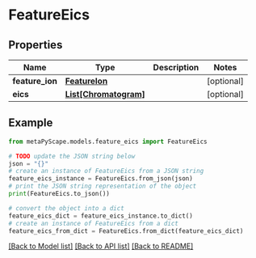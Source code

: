 # FeatureEics


## Properties

Name | Type | Description | Notes
------------ | ------------- | ------------- | -------------
**feature_ion** | [**FeatureIon**](FeatureIon.md) |  | [optional] 
**eics** | [**List[Chromatogram]**](Chromatogram.md) |  | [optional] 

## Example

```python
from metaPyScape.models.feature_eics import FeatureEics

# TODO update the JSON string below
json = "{}"
# create an instance of FeatureEics from a JSON string
feature_eics_instance = FeatureEics.from_json(json)
# print the JSON string representation of the object
print(FeatureEics.to_json())

# convert the object into a dict
feature_eics_dict = feature_eics_instance.to_dict()
# create an instance of FeatureEics from a dict
feature_eics_from_dict = FeatureEics.from_dict(feature_eics_dict)
```
[[Back to Model list]](../README.md#documentation-for-models) [[Back to API list]](../README.md#documentation-for-api-endpoints) [[Back to README]](../README.md)


